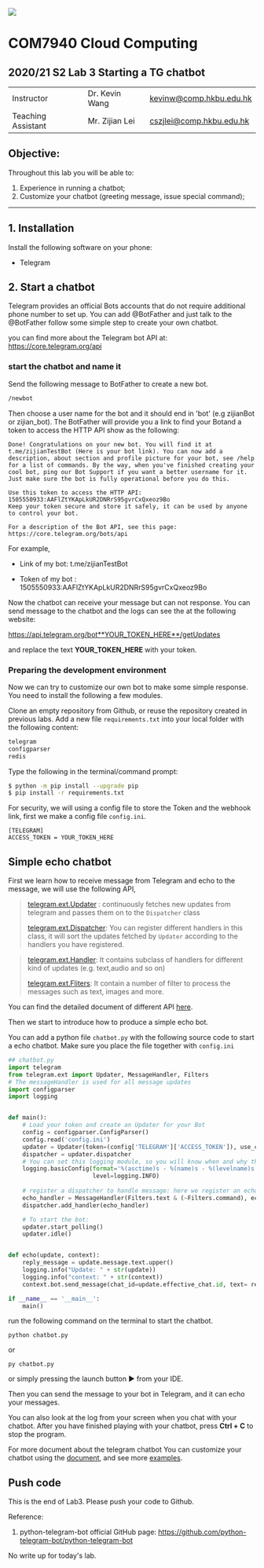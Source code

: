 ![](../imgs/hkbu.png)

# COM7940 Cloud Computing 

## 2020/21 S2 Lab 3 Starting a TG chatbot


| | | |
|--|--|--|
| Instructor | Dr. Kevin Wang  | kevinw@comp.hkbu.edu.hk|
| Teaching Assistant | Mr. Zijian Lei | cszjlei@comp.hkbu.edu.hk |



**Objective:**
---
Throughout this lab you will be able to:
1. Experience in running a chatbot;
2. Customize your chatbot (greeting message, issue special command);

---

<!-- adding guideline for creating and customizing chatbot. 
create something from : https://core.telegram.org/bots
-->

## 1. Installation

Install the following software on your phone:

* Telegram  

## 2.  Start a chatbot
Telegram provides an official Bots accounts that do not require additional phone number to set up. You can add @BotFather and just talk to the @BotFather follow some simple step to create  your own chatbot.

you can find more about the Telegram bot API at: https://core.telegram.org/api

###  start the chatbot and name it
Send the following message to BotFather to create a new bot.
```cmd
/newbot
```

Then choose a user name for the bot and it should  end in 'bot'  (e.g zijianBot or zijian_bot). The BotFather will provide you a link to find your Botand a token to access the HTTP API show as the following:

```
Done! Congratulations on your new bot. You will find it at t.me/zijianTestBot (Here is your bot link). You can now add a description, about section and profile picture for your bot, see /help for a list of commands. By the way, when you've finished creating your cool bot, ping our Bot Support if you want a better username for it. Just make sure the bot is fully operational before you do this.

Use this token to access the HTTP API:
1505550933:AAFlZtYKApLkUR2DNRrS95gvrCxQxeoz9Bo
Keep your token secure and store it safely, it can be used by anyone to control your bot.

For a description of the Bot API, see this page: https://core.telegram.org/bots/api
```
For example, 

- Link of my bot:  t.me/zijianTestBot  

- Token of my bot : 1505550933:AAFlZtYKApLkUR2DNRrS95gvrCxQxeoz9Bo


Now the chatbot can receive your message but can not response. You can send message to the chatbot and the logs can see the  at the following website:

https://api.telegram.org/bot**YOUR_TOKEN_HERE**/getUpdates

and replace the text **YOUR_TOKEN_HERE** with your token.

### Preparing the development environment

Now we can try to customize our own bot to make some simple response. You need to install the following a few modules.


Clone an empty repository from Github, or reuse the repository created in previous labs. 
Add a new file `requirements.txt` into your local folder with the following content:
```txt
telegram
configparser
redis
```

Type the following in the terminal/command prompt:

```sh
$ python -m pip install --upgrade pip
$ pip install -r requirements.txt
```
For security, we will using a config file to store the Token and the webhook link, first we make a config file `config.ini`. 


```
[TELEGRAM]
ACCESS_TOKEN = YOUR_TOKEN_HERE
```
<!-- When you want to use this config file. You can use the following code in python.

```python
import configparser
config = configparser.ConfigParser()
config.read('config.ini')
``` -->


## Simple echo chatbot

First we learn how to receive message from Telegram and echo to the message, we will use the following API, 



> [telegram.ext.Updater]( https://python-telegram-bot.readthedocs.io/en/latest/telegram.ext.updater.html#telegram.ext.updater.Updater) : continuously fetches new updates from telegram and passes them on to the `Dispatcher` class
>
> [telegram.ext.Dispatcher](https://python-telegrambot.readthedocs.io/en/latest/telegram.ext.dispatcher.html#telegram.ext.Dispatcher): You can register different handlers in this class, it will sort the updates fetched by `Updater` according to the handlers you have registered.

>[telegram.ext.Handler](http://python-telegram-bot.readthedocs.io/en/latest/telegram.ext.messagehandler.html): It contains subclass of handlers for different kind of updates (e.g. text,audio and so on)
> 
>[telegram.ext.Fliters](https://python-telegram-bot.readthedocs.io/en/stable/telegram.ext.filters.html): It contain a number of filter to process the messages such as text, images and more.

You can find the detailed document of different API [here](https://python-telegram-bot.readthedocs.io/en/latest/telegram.html).



Then we start to introduce how to produce a simple echo bot. 

You can add a python file `chatbot.py` with the following source code to start a echo chatbot. Make sure you place the file together with `config.ini`

```python
## chatbot.py
import telegram
from telegram.ext import Updater, MessageHandler, Filters
# The messageHandler is used for all message updates
import configparser
import logging


def main():
    # Load your token and create an Updater for your Bot
    config = configparser.ConfigParser()
    config.read('config.ini')
    updater = Updater(token=(config['TELEGRAM']['ACCESS_TOKEN']), use_context=True)
    dispatcher = updater.dispatcher
    # You can set this logging module, so you will know when and why things do not work as expected
    logging.basicConfig(format='%(asctime)s - %(name)s - %(levelname)s - %(message)s',
                        level=logging.INFO)
    
    # register a dispatcher to handle message: here we register an echo dispatcher
    echo_handler = MessageHandler(Filters.text & (~Filters.command), echo)
    dispatcher.add_handler(echo_handler)

    # To start the bot:
    updater.start_polling()
    updater.idle()


def echo(update, context):
    reply_message = update.message.text.upper()
    logging.info("Update: " + str(update))
    logging.info("context: " + str(context))
    context.bot.send_message(chat_id=update.effective_chat.id, text= reply_message)

if __name__ == '__main__':
    main()
```

run the following command on the terminal to start the chatbot.

```
python chatbot.py
```
or

```
py chatbot.py
```

or simply pressing the launch button ▶️  from your IDE.


Then you can send the message to your bot in Telegram, and it can echo your messages.

You can also look at the log from your screen when you chat with your chatbot. After you have finished playing with your chatbot, press **Ctrl + C** to stop the program.


For more document about the telegram chatbot You can customize your chatbot using the [document](https://github.com/python-telegram-bot/python-telegram-bot), and see more [examples](https://github.com/python-telegram-bot/python-telegram-bot/tree/master/examples).


## Push code

This is the end of Lab3. Please push your code to Github.



Reference:

1. python-telegram-bot official GitHub page: https://github.com/python-telegram-bot/python-telegram-bot


No write up for today's lab.
